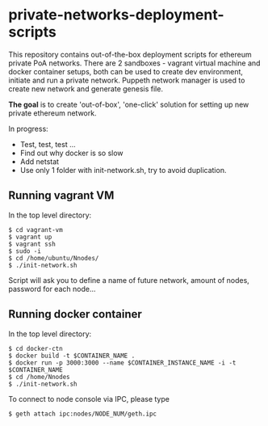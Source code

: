 # private-networks-deployment-scripts
This repository contains out-of-the-box deployment scripts for ethereum private PoA networks. 
There are 2 sandboxes - vagrant virtual machine and docker container setups, both can be used to create dev environment, initiate and run a private network.
Puppeth network manager is used to create new network and generate genesis file.

**The goal** is to create 'out-of-box', 'one-click' solution for setting up new private ethereum network.


In progress:

  * Test, test, test ...
  * Find out why docker is so slow
  * Add netstat
  * Use only 1 folder with init-network.sh, try to avoid duplication.
  

## Running vagrant VM

In the top level directory:

    $ cd vagrant-vm
    $ vagrant up
    $ vagrant ssh
    $ sudo -i
    $ cd /home/ubuntu/Nnodes/
    $ ./init-network.sh
    
Script will ask you to define a name of future network, amount of nodes, password for each node...    
 

## Running docker container

In the top level directory:

    $ cd docker-ctn
    $ docker build -t $CONTAINER_NAME .
    $ docker run -p 3000:3000 --name $CONTAINER_INSTANCE_NAME -i -t $CONTAINER_NAME
    $ cd /home/Nnodes
    $ ./init-network.sh
    
To connect to node console via IPC, please type
    
    $ geth attach ipc:nodes/NODE_NUM/geth.ipc

    
    
